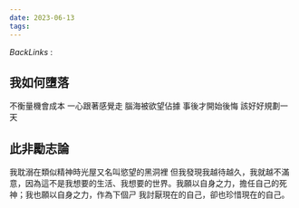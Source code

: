 ```yaml
---
date: 2023-06-13
tags: 
--- 
```

*BackLinks* : 
## 我如何墮落
不衡量機會成本
一心跟著感覺走
腦海被欲望佔據
事後才開始後悔
該好好規劃一天
## 此非勵志論
我耽溺在類似精神時光屋又名叫慾望的黑洞裡
但我發現我越待越久，我就越不滿意，因為這不是我想要的生活、我想要的世界。我願以自身之力，擔任自己的死神；我也願以自身之力，作為下個ㄕ
我討厭現在的自己，卻也珍惜現在的自己。